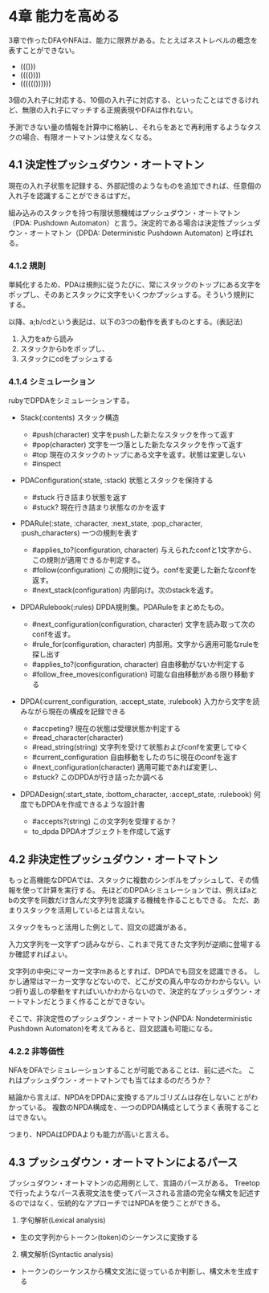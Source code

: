 4章 能力を高める
======================

3章で作ったDFAやNFAは、能力に限界がある。たとえばネストレベルの概念を表すことができない。

- ((()))
- (((())))
- (((((())))))

3個の入れ子に対応する、10個の入れ子に対応する、といったことはできるけれど、無限の入れ子にマッチする正規表現やDFAは作れない。

予測できない量の情報を計算中に格納し、それらをあとで再利用するようなタスクの場合、有限オートマトンは使えなくなる。

4.1 決定性プッシュダウン・オートマトン
-------------------------------------

現在の入れ子状態を記録する、外部記憶のようなものを追加できれば、任意個の入れ子を認識することができるはずだ。

組み込みのスタックを持つ有限状態機械はプッシュダウン・オートマトン（PDA: Pushdown Automaton）と言う。決定的である場合は決定性プッシュダウン・オートマトン（DPDA: Deterministic Pushdown Automaton) と呼ばれる。

### 4.1.2 規則

単純化するため、PDAは規則に従うたびに、常にスタックのトップにある文字をポップし、そのあとスタックに文字をいくつかプッシュする。そういう規則にする。

以降、a;b/cdという表記は、以下の3つの動作を表すものとする。(表記法)

1. 入力をaから読み
2. スタックからbをポップし、
3. スタックにcdをプッシュする


### 4.1.4 シミュレーション

rubyでDPDAをシミュレーションする。

- Stack(:contents) スタック構造
  - #push(character) 文字をpushした新たなスタックを作って返す
  - #pop(character) 文字を一つ落とした新たなスタックを作って返す
  - #top 現在のスタックのトップにある文字を返す。状態は変更しない
  - #inspect
- PDAConfiguration(:state, :stack) 状態とスタックを保持する
  - #stuck 行き詰まり状態を返す
  - #stuck? 現在行き詰まり状態なのかを返す
- PDARule(:state, :character, :next_state, :pop_character, :push_characters) 一つの規則を表す
  - #applies_to?(configuration, character) 与えられたconfと1文字から、この規則が適用できるか判定する。
  - #follow(configuration) この規則に従う。confを変更した新たなconfを返す。
  - #next_stack(configuration) 内部向け。次のstackを返す。

- DPDARulebook(:rules) DPDA規則集。PDARuleをまとめたもの。
  - #next_configuration(configuration, character) 文字を読み取って次のconfを返す。
  - #rule_for(configuration, character) 内部用。文字から適用可能なruleを探し出す
  - #applies_to?(configuration, character) 自由移動がないか判定する
  - #follow_free_moves(configuration) 可能な自由移動がある限り移動する

- DPDA(:current_configuration, :accept_state, :rulebook) 入力から文字を読みながら現在の構成を記録できる
  - #accpeting? 現在の状態は受理状態か判定する
  - #read_character(character)
  - #read_string(string) 文字列を受けて状態およびconfを変更してゆく
  - #current_configuration 自由移動をしたのちに現在のconfを返す
  - #next_configuration(character) 適用可能であれば変更し、
  - #stuck? このDPDAが行き詰ったか調べる

- DPDADesign(:start_state, :bottom_character, :accept_state, :rulebook) 何度でもDPDAを作成できるような設計書
  - #accepts?(string) この文字列を受理するか？
  - to_dpda DPDAオブジェクトを作成して返す


4.2 非決定性プッシュダウン・オートマトン
----------------------------------

もっと高機能なDPDAでは、スタックに複数のシンボルをプッシュして、その情報を使って計算を実行する。
先ほどのDPDAシミュレーションでは、例えばaとbの文字を同数だけ含んだ文字列を認識する機械を作ることもできる。
ただ、あまりスタックを活用しているとは言えない。

スタックをもっと活用した例として、回文の認識がある。

入力文字列を一文字ずつ読みながら、これまで見てきた文字列が逆順に登場するか確認すればよい。

文字列の中央にマーカー文字mあるとすれば、DPDAでも回文を認識できる。
しかし通常はマーカー文字などないので、どこが文の真ん中なのかわからない。いつ折り返しの挙動をすればいいかわからないので、決定的なプッシュダウン・オートマトンだとうまく作ることができない。

そこで、非決定性のプッシュダウン・オートマトン(NPDA: Nondeterministic Pushdown Automaton)を考えてみると、回文認識も可能になる。


### 4.2.2 非等価性

NFAをDFAでシミュレーションすることが可能であることは、前に述べた。
これはプッシュダウン・オートマトンでも当てはまるのだろうか？

結論から言えば、NPDAをDPDAに変換するアルゴリズムは存在しないことがわかっている。
複数のNPDA構成を、一つのDPDA構成としてうまく表現することはできない。

つまり、NPDAはDPDAよりも能力が高いと言える。


4.3 プッシュダウン・オートマトンによるパース
--------------------------------------

プッシュダウン・オートマトンの応用例として、言語のパースがある。
Treetopで行ったようなパース表現文法を使ってパースされる言語の完全な構文を記述するのではなく、伝統的なアプローチではNPDAを使うことができる。

1. 字句解析(Lexical analysis)
  - 生の文字列からトークン(token)のシーケンスに変換する
2. 構文解析(Syntactic analysis)
  - トークンのシーケンスから構文文法に従っているか判断し、構文木を生成する


